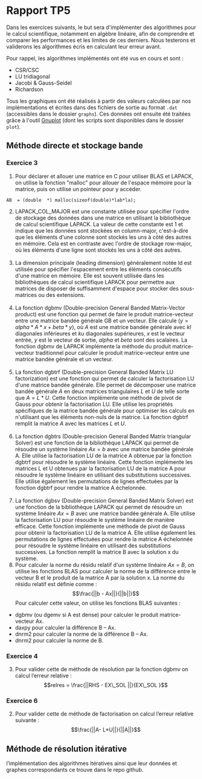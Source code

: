 # Rapport TP5

Dans les exercices suivants, le but sera d'implémenter des algorithmes pour le calcul scientifique, notamment en algèbre linéaire, afin de comprendre et
comparer les performances et les limites de ces derniers.
Nous testerons et validerons les algorithmes écris en calculant leur erreur avant.

Pour rappel, les algorithmes implémentés ont été vus en cours et sont :
- CSR/CSC
- LU tridiagonal
- Jacobi & Gauss-Seidel
- Richardson

Tous les graphiques ont été réalisés à partir des valeurs calculées par nos implémentations et écrites dans des fichiers de sortie au format `.dat` (accessibles 
dans le dossier `graphs`).
Ces données ont ensuite été traitées grâce à l'outil [Gnuplot](http://www.gnuplot.info/) (dont les scripts sont disponibles dans le dossier `plot`).

## Méthode directe et stockage bande
### Exercice 3
1. Pour déclarer et allouer une matrice en C pour utiliser BLAS et LAPACK, on utilise la fonction "malloc" pour allouer de l'espace mémoire pour la matrice, puis on utilise un pointeur pour y accéder. 
```
AB  = (double  *) malloc(sizeof(double)*lab*la);
```
2. LAPACK_COL_MAJOR est une constante utilisée pour spécifier l'ordre de stockage des données dans une matrice en utilisant la bibliothèque de calcul scientifique LAPACK. La valeur de cette constante est 1 et indique que les données sont stockées en column-major, c'est-à-dire que les éléments d'une colonne sont stockés les uns à côté des autres en mémoire. Cela est en contraste avec l'ordre de stockage row-major, où les éléments d'une ligne sont stockés les uns à côté des autres.<br><br>
3. La dimension principale (leading dimension) généralement notée ld est utilisée pour spécifier l'espacement entre les éléments consécutifs d'une matrice en mémoire. Elle est souvent utilisée dans les bibliothèques de calcul scientifique LAPACK pour permettre aux matrices de disposer de suffisamment d'espace pour stocker des sous-matrices ou des extensions.<br><br>
4. La fonction dgbmv (Double-precision General Banded Matrix-Vector product) est une fonction qui permet de faire le produit matrice-vecteur entre une matrice bandée générale GB et un vecteur.
Elle calcule $(y = alpha * A * x + beta * y)$,  où $A$ est une matrice bandée générale avec $kl$ diagonales inférieures et $ku$ diagonales supérieures, $x$ est le vecteur entrée, $y$ est le vecteur de sortie, $alpha$ et $beta$ sont des scalaires. La fonction dgbmv de LAPACK implémente la méthode du produit matrice-vecteur traditionnel pour calculer le produit matrice-vecteur entre une matrice bandée générale et un vecteur.<br><br>
5. La fonction dgbtrf (Double-precision General Banded Matrix LU factorization) est une fonction qui permet de calculer la factorisation LU d'une matrice bandée générale. Elle permet de décomposer une matrice bandée générale $A$ en deux matrices triangulaires $L$ et $U$ de telle sorte que $A = L * U$. Cette fonction implémente une méthode de pivot de Gauss pour obtenir la factorisation LU. Elle utilise les propriétés spécifiques de la matrice bandée générale pour optimiser les calculs en n'utilisant que les éléments non-nuls de la matrice. La fonction dgbtrf remplit la matrice $A$ avec les matrices $L$ et $U$. <br><br>
6. La fonction dgbtrs (Double-precision General Banded Matrix triangular Solver) est une fonction de la bibliothèque LAPACK qui permet de résoudre un système linéaire $Ax = b$ avec une matrice bandée générale A. Elle utilise la factorisation LU de la matrice A obtenue par la fonction dgbtrf pour résoudre le système linéaire. Cette fonction implémente les matrices L et U obtenues par la factorisation LU de la matrice A pour résoudre le système linéaire en utilisant des substitutions successives. Elle utilise également les permutations de lignes effectuées par la fonction dgbtrf pour rendre la matrice A échelonnée.<br><br>
7. La fonction dgbsv (Double-precision General Banded Matrix Solver) est une fonction de la bibliothèque LAPACK qui permet de résoudre un système linéaire $Ax = B$ avec une matrice bandée générale A. Elle utilise la factorisation LU pour résoudre le système linéaire de manière efficace. Cette fonction implémente une méthode de pivot de Gauss pour obtenir la factorisation LU de la matrice A. Elle utilise également les permutations de lignes effectuées pour rendre la matrice A échelonnée pour résoudre le système linéaire en utilisant des substitutions successives. La fonction remplit la matrice B avec la solution x du système.
8. Pour calculer la norme du résidu relatif d'un système linéaire $Ax = B$, on utilise les fonctions BLAS pour calculer la norme de la différence entre le vecteur B et le produit de la matrice A par la
solution x. La norme du résidu relatif est définie comme :
$$\frac{||b - Ax||}{||b||}$$
Pour calculer cette valeur, on utilise les fonctions BLAS suivantes : 
- dgbmv (ou dgemv si A est dense) pour calculer le produit matrice-vecteur Ax.
- daxpy pour calculer la différence B – Ax.
- dnrm2 pour calculer la norme de la différence B – Ax.
- dnrm2 pour calculer la norme de B.

### Exercice 4
3. Pour valider cette de méthode de résolution par la fonction dgbmv on calcul l’erreur relative :
$$relres = \frac{||RHS - EX\_SOL ||}{EX\_SOL }$$
### Exercice 6
2. Pour valider cette de méthode de factorisation on calcul l’erreur relative suivante :
$$\frac{||A- L*U||}{||A||}$$
## Méthode de résolution itérative
l’implémentation des algorithmes itératives ainsi que leur données et graphes correspondants ce trouve dans le repo github.

